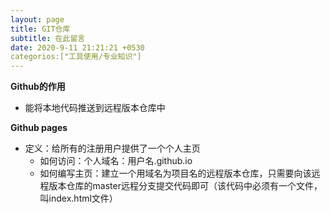 ```yaml
---
layout: page
title: GIT仓库
subtitle: 在此留言
date: 2020-9-11 21:21:21 +0530
categorios:["工具使用/专业知识"]
---
```


**Github的作用**
   - 能将本地代码推送到远程版本仓库中

 **Github pages**
   - 定义：给所有的注册用户提供了一个个人主页
      - 如何访问：个人域名：用户名.github.io
      - 如何编写主页：建立一个用域名为项目名的远程版本仓库，只需要向该远程版本仓库的master远程分支提交代码即可（该代码中必须有一个文件，叫index.html文件）
